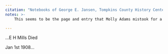 ```yaml
---
citation: "Notebooks of George E. Jansen, Tompkins County History Center."
notes: >- 
    This seems to be the page and entry that Molly Adams mistook for a reference to Emily in "Town of Caroline" Chapter Two of <em>The Towns of Tompkins County</em>, Jane Marsh Dieckmann editor, 1998, p61-62: "From 1908 to 1925 an itinerant worker named George Jansen, who dug gardens, painted rooms or houses, washed dishes, or "kept house" when an owner went on a trip, recorded events in Brookton along with the daily weather. He noted the death of Emily Mills, who had continued her father's store for thirty years, extending credit to many needy individuals." George passed nearly two years before Emily.

---
```

...E H Mills Died

Jan 1st 1908...
